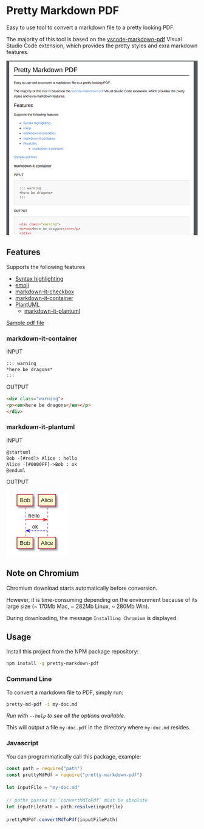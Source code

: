 # Pretty Markdown PDF

Easy to use tool to convert a markdown file to a pretty looking PDF.

The majority of this tool is based on the [vscode-markdown-pdf](https://github.com/yzane/vscode-markdown-pdf) Visual Studio Code extension, which provides the pretty styles and exra markdown features.

![PDF](img/pdf.png)

## Features

Supports the following features
* [Syntax highlighting](https://highlightjs.org/static/demo/)
* [emoji](http://www.webpagefx.com/tools/emoji-cheat-sheet/)
* [markdown-it-checkbox](https://github.com/mcecot/markdown-it-checkbox)
* [markdown-it-container](https://github.com/markdown-it/markdown-it-container)
* [PlantUML](http://plantuml.com/)
  * [markdown-it-plantuml](https://github.com/gmunguia/markdown-it-plantuml)

[Sample pdf file](sample/README.pdf)

### markdown-it-container

INPUT
```
::: warning
*here be dragons*
:::
```

OUTPUT
``` html
<div class="warning">
<p><em>here be dragons</em></p>
</div>
```

### markdown-it-plantuml

INPUT
```
@startuml
Bob -[#red]> Alice : hello
Alice -[#0000FF]->Bob : ok
@enduml
```

OUTPUT

![PlantUML](img/PlantUML.png)


## Note on Chromium

Chromium download starts automatically before conversion.

However, it is time-consuming depending on the environment because of its large size (~ 170Mb Mac, ~ 282Mb Linux, ~ 280Mb Win).

During downloading, the message `Installing Chromium` is displayed.

<div class="page"/>

## Usage

Install this project from the NPM package repository:

```bash
npm install -g pretty-markdown-pdf
```

### Command Line

To convert a markdown file to PDF, simply run:

```bash
pretty-md-pdf -i my-doc.md
```
*Run with `--help` to see all the options available.*

This will output a file `my-doc.pdf` in the directory where `my-doc.md` resides.

### Javascript

You can programmatically call this package, example:

```javascript
const path = require("path")
const prettyMdPdf = require("pretty-markdown-pdf")

let inputFile = "my-doc.md"

// paths passed to `convertMdToPdf` must be absolute
let inputFilePath = path.resolve(inputFile)

prettyMdPdf.convertMdToPdf(inputFilePath)
```
